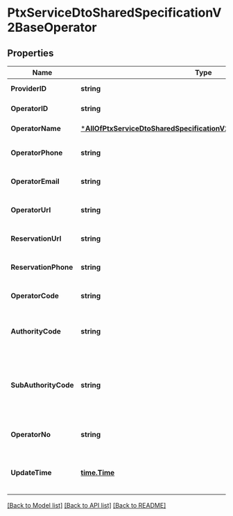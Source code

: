 # PtxServiceDtoSharedSpecificationV2BaseOperator

## Properties
Name | Type | Description | Notes
------------ | ------------- | ------------- | -------------
**ProviderID** | **string** | 資料提供平台代碼 | [default to null]
**OperatorID** | **string** | 營運業者代碼 | [default to null]
**OperatorName** | [***AllOfPtxServiceDtoSharedSpecificationV2BaseOperatorOperatorName**](AllOfPtxServiceDtoSharedSpecificationV2BaseOperatorOperatorName.md) | 營運業者名稱 | [default to null]
**OperatorPhone** | **string** | 營運業者連絡電話 | [optional] [default to null]
**OperatorEmail** | **string** | 營運業者電子信箱 | [optional] [default to null]
**OperatorUrl** | **string** | 營運業者網址鏈結 | [optional] [default to null]
**ReservationUrl** | **string** | 訂票網址鏈結 | [optional] [default to null]
**ReservationPhone** | **string** | 訂票連絡電話 | [optional] [default to null]
**OperatorCode** | **string** | 營運業者簡碼 | [optional] [default to null]
**AuthorityCode** | **string** | 營運業者業管機關簡碼(對於於公路客運/國道客運而言為THB) | [default to null]
**SubAuthorityCode** | **string** | 營運業者所屬業管子機關簡碼(對於公路客運/國道客運路線而言為區監理所如THB-VO10-1..等) | [optional] [default to null]
**OperatorNo** | **string** | 營運業者編號[交通部票證資料系統定義] | [default to null]
**UpdateTime** | [**time.Time**](time.Time.md) | 資料更新日期時間(ISO8601格式:yyyy-MM-ddTHH:mm:sszzz) | [default to null]

[[Back to Model list]](../README.md#documentation-for-models) [[Back to API list]](../README.md#documentation-for-api-endpoints) [[Back to README]](../README.md)

